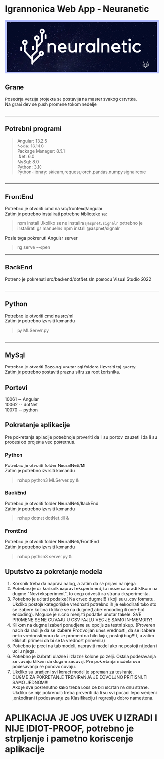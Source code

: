 # Igrannonica Web App - Neuranetic

![Logo firme](slike/neuralnetic-git.png)

## Grane
Posednja verzija projekta se postavlja na master svakog cetvrtka.<br>
Na grani dev se push promene tokom nedelje
##
---
## Potrebni programi

> Angular: 13.2.5 <br>
> Node: 16.14.0<br>
> Package Manager: 8.5.1<br>
> .Net: 6.0<br>
> MySql: 8.0<br>
> Python: 3.10<br>
> Python-library: sklearn,request,torch,pandas,numpy,signalrcore<br>
##
---
## FrontEnd

Potrebno je otvoriti cmd na src/frontend/angular<br>
Zatim je potrebno instalirati potrebne biblioteke sa:
> npm install
Ukoliko se ne instalira `@aspnet/signalr` potrebno je instalirati ga manuelno
> npm install @aspnet/signalr

Posle toga pokrenuti Angular server
>ng serve --open
---
## BackEnd

Potreno je pokrenuti src/backend/dotNet.sln pomocu Visual Studio 2022
##
---
## Python

Potrebno je otvoriti cmd na src/ml<br>
Zatim je potrebno izvrsiti komandu
> py MLServer.py
##
---
## MySql

Potrebno je otvoriti Baza.sql unutar sql foldera i izvrsiti taj querty.<br>
Zatim je potrebno postaviti praznu sifru za root korisnika.
##

## Portovi
10061 -- Angular<br>
10062 -- dotNet<br>
10070 -- python<br>
##

## Pokretanje aplikacije 
Pre pokretanja apliacije potrebnoje proveriti da li su portovi zauzeti i da li su procesi od projekta vec pokretnuti.<br>
### Python
Potrebno je otvoriti folder NeuralNeti/Ml<br>
Zatim je potrebno izvrsiti komandu
> nohup python3 MLServer.py &
###
### BackEnd
Potrebno je otvoriti folder NeuralNeti/BackEnd<br>
Zatim je potrebno izvrsiti komandu
> nohup dotnet dotNet.dll &
###
### FrontEnd
Potrebno je otvoriti folder NeuralNeti/FrontEnd<br>
Zatim je potrebno izvrsiti komandu
> nohup python3 server.py &
###
##

## Uputstvo za pokretanje modela
1. Korisnik treba da napravi nalog, a zatim da se prijavi na njega
2. Potrebno je da korisnik napravi eksperiment, to moze da uradi klikom na dugme "Novi eksperiment", to cega odvesti na stranu eksperimenta.
3. Potrebno je ucitati podatke( Na crveo dugme!!! ) koji su u .csv formatu. Ukoliko postoje kategorijske vrednosti potrebno ih je enkodirati tako sto se izabere kolona i klikne se na dugme(Label encoding ili one-hot encoding). Moguce je rucno menjati podatke unutar tabele. SVE PROMENE SE NE CUVAJU U CSV FAJLU VEC JE SAMO IN-MEMORY!
4. Klikom na dugme izaberi ponudjene su opcije za testni skup. (Proveren nacin da radi je da se izabere Prozivoljan unos vrednosti, da se izabere neka vrednost(mora da se promeni na bilo koju, postoji bug!!!), a zatim kliknuti primeni da bi se ta vrednost primenila)
5. Potrebno je preci na tab modeli, napraviti model ako ne postoji ni jedan i uci u njega.
6. Potrebno je izabrati ulazne i izlazne kolone po zelji. Ostala podesavanja se cuvaju klikom da dugme sacuvaj. Pre pokretanja modela sva podesavanja se ponovo cuvaju.
7. Ukoliko su uradjeni svi koraci model je spreman za tesiranje.<br>
DUGME ZA POKRETANJE TRENIRANJA JE DOVOLJNO PRITISNUTI SAMO JEDNOM!!!<br>
Ako je sve pokrenutno kako treba Loss ce biti iscrtan na dnu strane. Ukoliko se nije pokrenulo treba proveriti da li su svi podaci lepo sredjeni ,enkodirani i podesavanja za Klasifikaciju i regresiju dobro namestena.
##

# APLIKACIJA JE JOS UVEK U IZRADI I NIJE IDIOT-PROOF, potrebno je strpljenje i pametno koriscenje aplikacije
